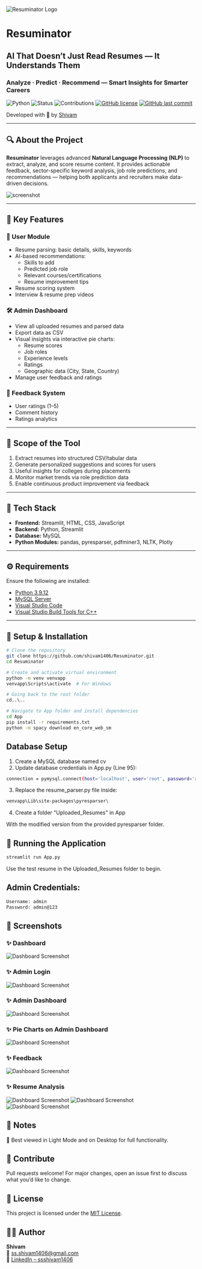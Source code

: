 ![Resuminator Logo](screenshots\Icon.png)

# Resuminator
## AI That Doesn’t Just Read Resumes — It Understands Them
### Analyze · Predict · Recommend — Smart Insights for Smarter Careers

![Python](https://img.shields.io/badge/Python-3.9.12%2B-blue.svg)
![Status](https://img.shields.io/badge/Status-Active-brightgreen)
![Contributions](https://img.shields.io/badge/Contributions-Welcome-blueviolet)
[![GitHub license](https://img.shields.io/github/license/shivam1406/Resuminator)](LICENSE)
[![GitHub last commit](https://img.shields.io/github/last-commit/shivam1406/Resuminator)](https://github.com/shivam1406/Resuminator/commits/master)


Developed with 🤍 by [Shivam](href="https://www.linkedin.com/in/ssshivam1406/")

---

## 🔍 About the Project

**Resuminator** leverages advanced **Natural Language Processing (NLP)** to extract, analyze, and score resume content. It provides actionable feedback, sector-specific keyword analysis, job role predictions, and recommendations — helping both applicants and recruiters make data-driven decisions.

![screenshot](screenshots/Dashboard.png)

---

## 📌 Key Features

### 👤 User Module
- Resume parsing: basic details, skills, keywords
- AI-based recommendations:
  - Skills to add
  - Predicted job role
  - Relevant courses/certifications
  - Resume improvement tips
- Resume scoring system
- Interview & resume prep videos

### 🛠 Admin Dashboard
- View all uploaded resumes and parsed data
- Export data as CSV
- Visual insights via interactive pie charts:
  - Resume scores
  - Job roles
  - Experience levels
  - Ratings
  - Geographic data (City, State, Country)
- Manage user feedback and ratings

### 📝 Feedback System
- User ratings (1–5)
- Comment history
- Ratings analytics

---

## 🎯 Scope of the Tool

1. Extract resumes into structured CSV/tabular data
2. Generate personalized suggestions and scores for users
3. Useful insights for colleges during placements
4. Monitor market trends via role prediction data
5. Enable continuous product improvement via feedback

---

## 🧠 Tech Stack

- **Frontend:** Streamlit, HTML, CSS, JavaScript
- **Backend:** Python, Streamlit
- **Database:** MySQL
- **Python Modules:** pandas, pyresparser, pdfminer3, NLTK, Plotly
---

## ⚙️ Requirements

Ensure the following are installed:

- [Python 3.9.12](https://www.python.org/downloads/release/python-3912/)
- [MySQL Server](https://www.mysql.com/downloads/)
- [Visual Studio Code](https://code.visualstudio.com/Download)
- [Visual Studio Build Tools for C++](https://aka.ms/vs/17/release/vs_BuildTools.exe)

---

## 🚀 Setup & Installation

```bash
# Clone the repository
git clone https://github.com/shivam1406/Resuminator.git
cd Resuminator

# Create and activate virtual environment
python -m venv venvapp
venvapp\Scripts\activate  # For Windows

# Going back to the root folder
cd..\.. 

# Navigate to App folder and install dependencies
cd App
pip install -r requirements.txt
python -m spacy download en_core_web_sm
```

## Database Setup
1. Create a MySQL database named cv
2. Update database credentials in App.py (Line 95):
```bash
connection = pymysql.connect(host='localhost', user='root', password='admin@123', db='cv')
```
3. Replace the resume_parser.py file inside:
```bash
venvapp\Lib\site-packages\pyresparser\
```
4. Create a folder "Uploaded_Resumes" in App

With the modified version from the provided pyresparser folder.

## 🧪 Running the Application
```bash
streamlit run App.py
```
Use the test resume in the Uploaded_Resumes folder to begin.

## Admin Credentials:
```bash
Username: admin
Password: admin@123
```

## 📸 Screenshots

### ✨ Dashboard
![Dashboard Screenshot](screenshots/Dashboard.png)

### ✨ Admin Login
![Dashboard Screenshot](screenshots/Admin-login.png)

### ✨ Admin Dashboard
![Dashboard Screenshot](screenshots/Admin-dashboard.png)

### ✨ Pie Charts on Admin Dashboard
![Dashboard Screenshot](screenshots/Piecharts.png)

### ✨ Feedback
![Dashboard Screenshot](screenshots/Feedback.png)

### ✨ Resume Analysis
![Dashboard Screenshot](screenshots/Resume-analysis-1.png)
![Dashboard Screenshot](screenshots/Resume-analysis-2.png)
![Dashboard Screenshot](screenshots/Resume-analysis-3.png)

## 📌 Notes
🔗 Best viewed in Light Mode and on Desktop for full functionality.

## 🤝 Contribute
Pull requests welcome! For major changes, open an issue first to discuss what you’d like to change.

## 📄 License
This project is licensed under the [MIT License](LICENSE).

## 🙋‍♂️ Author

**Shivam**  
📧 [ss.shivam1406@gmail.com](mailto:ss.shivam1406@gmail.com)  
🔗 [LinkedIn – ssshivam1406](https://www.linkedin.com/in/ssshivam1406/)
